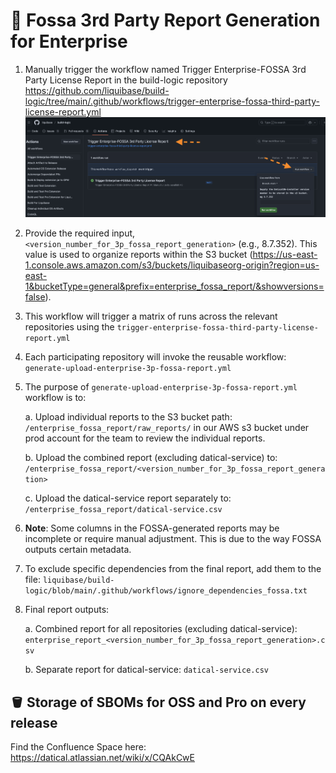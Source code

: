 # 📓 Fossa 3rd Party Report Generation for Enterprise

1. Manually trigger the workflow named Trigger Enterprise-FOSSA 3rd Party License Report in the build-logic repository <https://github.com/liquibase/build-logic/tree/main/.github/workflows/trigger-enterprise-fossa-third-party-license-report.yml>
![](./doc/img/trigger-fossa-report-enterprise.png)
2. Provide the required input, `<version_number_for_3p_fossa_report_generation>` (e.g., 8.7.352). This value is used to organize reports within the S3 bucket (https://us-east-1.console.aws.amazon.com/s3/buckets/liquibaseorg-origin?region=us-east-1&bucketType=general&prefix=enterprise_fossa_report/&showversions=false).
3. This workflow will trigger a matrix of runs across the relevant repositories using the `trigger-enterprise-fossa-third-party-license-report.yml`
4. Each participating repository will invoke the reusable workflow: `generate-upload-enterprise-3p-fossa-report.yml`
5. The purpose of `generate-upload-enterprise-3p-fossa-report.yml` workflow is to:

    a. Upload individual reports to the S3 bucket path: `/enterprise_fossa_report/raw_reports/` in our AWS s3 bucket under prod account for the team to review the individual reports.

    b. Upload the combined report (excluding datical-service) to: `/enterprise_fossa_report/<version_number_for_3p_fossa_report_generation>`

    c. Upload the datical-service report separately to: `/enterprise_fossa_report/datical-service.csv`

6. **Note**: Some columns in the FOSSA-generated reports may be incomplete or require manual adjustment. This is due to the way FOSSA outputs certain metadata.
7. To exclude specific dependencies from the final report, add them to the file: `liquibase/build-logic/blob/main/.github/workflows/ignore_dependencies_fossa.txt`
8. Final report outputs:

    a. Combined report for all repositories (excluding datical-service): `enterprise_report_<version_number_for_3p_fossa_report_generation>.csv`

    b. Separate report for datical-service: `datical-service.csv`

## 🪣 Storage of SBOMs for OSS and Pro on every release

   Find the Confluence Space here: <https://datical.atlassian.net/wiki/x/CQAkCwE>
